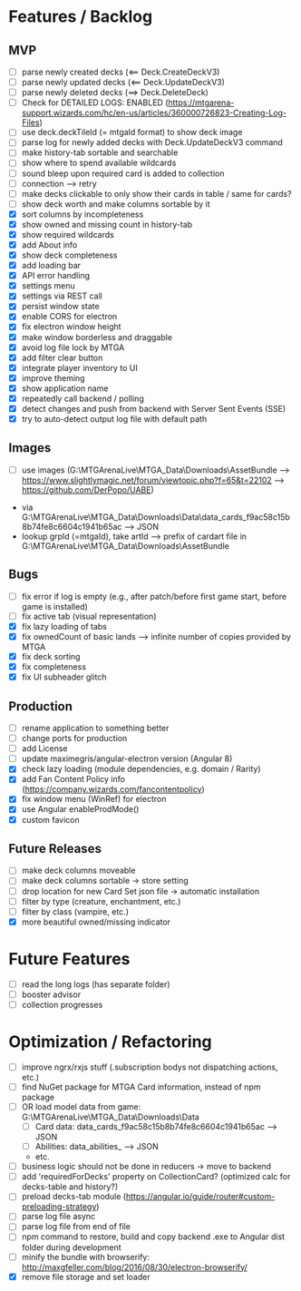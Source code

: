 # Features / Backlog

## MVP
- [ ] parse newly created decks (<== Deck.CreateDeckV3)
- [ ] parse newly updated decks (<== Deck.UpdateDeckV3)
- [ ] parse newly deleted decks (==> Deck.DeleteDeck)
- [ ] Check for DETAILED LOGS: ENABLED (https://mtgarena-support.wizards.com/hc/en-us/articles/360000726823-Creating-Log-Files)
- [ ] use deck.deckTileId (= mtgaId format) to show deck image
- [ ] parse log for newly added decks with Deck.UpdateDeckV3 command
- [ ] make history-tab sortable and searchable
- [ ] show where to spend available wildcards
- [ ] sound bleep upon required card is added to collection
- [ ] connection --> retry
- [ ] make decks clickable to only show their cards in table / same for cards?
- [ ] show deck worth and make columns sortable by it
- [X] sort columns by incompleteness
- [X] show owned and missing count in history-tab
- [X] show required wildcards
- [X] add About info
- [X] show deck completeness
- [X] add loading bar
- [X] API error handling
- [X] settings menu
- [X] settings via REST call
- [X] persist window state
- [X] enable CORS for electron
- [X] fix electron window height
- [X] make window borderless and draggable
- [X] avoid log file lock by MTGA
- [X] add filter clear button
- [X] integrate player inventory to UI
- [X] improve theming
- [X] show application name
- [X] repeatedly call backend / polling
- [X] detect changes and push from backend with Server Sent Events (SSE)
- [X] try to auto-detect output log file with default path

## Images
- [ ] use images (G:\MTGArenaLive\MTGA_Data\Downloads\AssetBundle --> https://www.slightlymagic.net/forum/viewtopic.php?f=65&t=22102 --> https://github.com/DerPopo/UABE)
- via G:\MTGArenaLive\MTGA_Data\Downloads\Data\data_cards_f9ac58c15b8b74fe8c6604c1941b65ac --> JSON
- lookup grpId (=mtgaId), take artId --> prefix of cardart file in G:\MTGArenaLive\MTGA_Data\Downloads\AssetBundle
## Bugs
- [ ] fix error if log is empty (e.g., after patch/before first game start, before game is installed)
- [ ] fix active tab (visual representation)
- [X] fix lazy loading of tabs
- [X] fix ownedCount of basic lands --> infinite number of copies provided by MTGA
- [X] fix deck sorting
- [X] fix completeness
- [X] fix UI subheader glitch

## Production
- [ ] rename application to something better
- [ ] change ports for production
- [ ] add License
- [ ] update maximegris/angular-electron version (Angular 8)
- [X] check lazy loading (module dependencies, e.g. domain / Rarity)
- [X] add Fan Content Policy info (https://company.wizards.com/fancontentpolicy)
- [X] fix window menu (WinRef) for electron
- [X] use Angular enableProdMode()
- [X] custom favicon

## Future Releases
- [ ] make deck columns moveable
- [ ] make deck columns sortable -> store setting
- [ ] drop location for new Card Set json file -> automatic installation
- [ ] filter by type (creature, enchantment, etc.)
- [ ] filter by class (vampire, etc.)
- [X] more beautiful owned/missing indicator

# Future Features
- [ ] read the long logs (has separate folder)
- [ ] booster advisor
- [ ] collection progresses

# Optimization / Refactoring
- [ ] improve ngrx/rxjs stuff (.subscription bodys not dispatching actions, etc.)
- [ ] find NuGet package for MTGA Card information, instead of npm package
- [ ] OR load model data from game: G:\MTGArenaLive\MTGA_Data\Downloads\Data
  - [ ] Card data: data_cards_f9ac58c15b8b74fe8c6604c1941b65ac --> JSON
  - [ ] Abilities: data_abilities_ --> JSON
  - etc.
- [ ] business logic should not be done in reducers -> move to backend
- [ ] add 'requiredForDecks' property on CollectionCard? (optimized calc for decks-table and history?)
- [ ] preload decks-tab module (https://angular.io/guide/router#custom-preloading-strategy)
- [ ] parse log file async
- [ ] parse log file from end of file
- [ ] npm command to restore, build and copy backend .exe to Angular dist folder during development
- [ ] minify the bundle with browserify: http://maxgfeller.com/blog/2016/08/30/electron-browserify/
- [X] remove file storage and set loader
